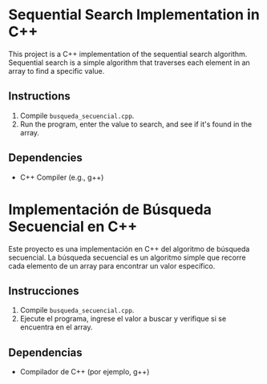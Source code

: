 # Sequential Search Implementation in C++

This project is a C++ implementation of the sequential search algorithm. Sequential search is a simple algorithm that traverses each element in an array to find a specific value.

## Instructions

1. Compile `busqueda_secuencial.cpp`.
2. Run the program, enter the value to search, and see if it's found in the array.

## Dependencies
- C++ Compiler (e.g., g++)

# Implementación de Búsqueda Secuencial en C++

Este proyecto es una implementación en C++ del algoritmo de búsqueda secuencial. La búsqueda secuencial es un algoritmo simple que recorre cada elemento de un array para encontrar un valor específico.

## Instrucciones

1. Compile `busqueda_secuencial.cpp`.
2. Ejecute el programa, ingrese el valor a buscar y verifique si se encuentra en el array.

## Dependencias
- Compilador de C++ (por ejemplo, g++)
